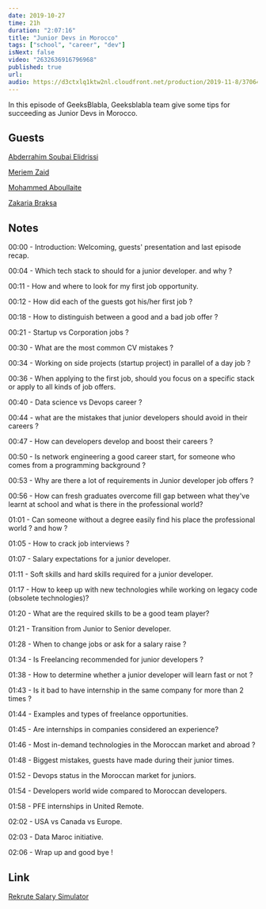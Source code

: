 ```yaml
---
date: 2019-10-27
time: 21h
duration: "2:07:16"
title: "Junior Devs in Morocco"
tags: ["school", "career", "dev"]
isNext: false
video: "2632636916796968"
published: true
url:
audio: https://d3ctxlq1ktw2nl.cloudfront.net/production/2019-11-8/37064067-48000-2-7061c427555f3.m4a
---
```


In this episode of GeeksBlabla, Geeksblabla team give some tips for succeeding as Junior Devs in Morocco.

## Guests

[Abderrahim Soubai Elidrissi](https://www.facebook.com/zizwar0nline)

[Meriem Zaid](https://www.facebook.com/MeriemZaid)

[Mohammed Aboullaite](https://www.facebook.com/aboullaite)

[Zakaria Braksa](https://www.facebook.com/profile.php?id=100004033238021)

## Notes

00:00 - Introduction: Welcoming, guests' presentation and last episode recap.

00:04 - Which tech stack to should for a junior developer. and why ?

00:11 - How and where to look for my first job opportunity.

00:12 - How did each of the guests got his/her first job ?

00:18 - How to distinguish between a good and a bad job offer ?

00:21 - Startup vs Corporation jobs ?

00:30 - What are the most common CV mistakes ?

00:34 - Working on side projects (startup project) in parallel of a day job ?

00:36 - When applying to the first job, should you focus on a specific stack or apply to all kinds of job offers.

00:40 - Data science vs Devops career ?

00:44 - what are the mistakes that junior developers should avoid in their careers ?

00:47 - How can developers develop and boost their careers ?

00:50 - Is network engineering a good career start, for someone who comes from a programming background ?

00:53 - Why are there a lot of requirements in Junior developer job offers ?

00:56 - How can fresh graduates overcome fill gap between what they've learnt at school and what is there in the professional world?

01:01 - Can someone without a degree easily find his place the professional world ? and how ?

01:05 - How to crack job interviews ?

01:07 - Salary expectations for a junior developer.

01:11 - Soft skills and hard skills required for a junior developer.

01:17 - How to keep up with new technologies while working on legacy code (obsolete technologies)?

01:20 - What are the required skills to be a good team player?

01:21 - Transition from Junior to Senior developer.

01:28 - When to change jobs or ask for a salary raise ?

01:34 - Is Freelancing recommended for junior developers ?

01:38 - How to determine whether a junior developer will learn fast or not ?

01:43 - Is it bad to have internship in the same company for more than 2 times ?

01:44 - Examples and types of freelance opportunities.

01:45 - Are internships in companies considered an experience?

01:46 - Most in-demand technologies in the Moroccan market and abroad ?

01:48 - Biggest mistakes, guests have made during their junior times.

01:52 - Devops status in the Moroccan market for juniors.

01:54 - Developers world wide compared to Moroccan developers.

01:58 - PFE internships in United Remote.

02:02 - USA vs Canada vs Europe.

02:03 - Data Maroc initiative.

02:06 - Wrap up and good bye !

## Link

[Rekrute Salary Simulator](https://www.rekrute.com/salaire-simulateur-maroc.html)
